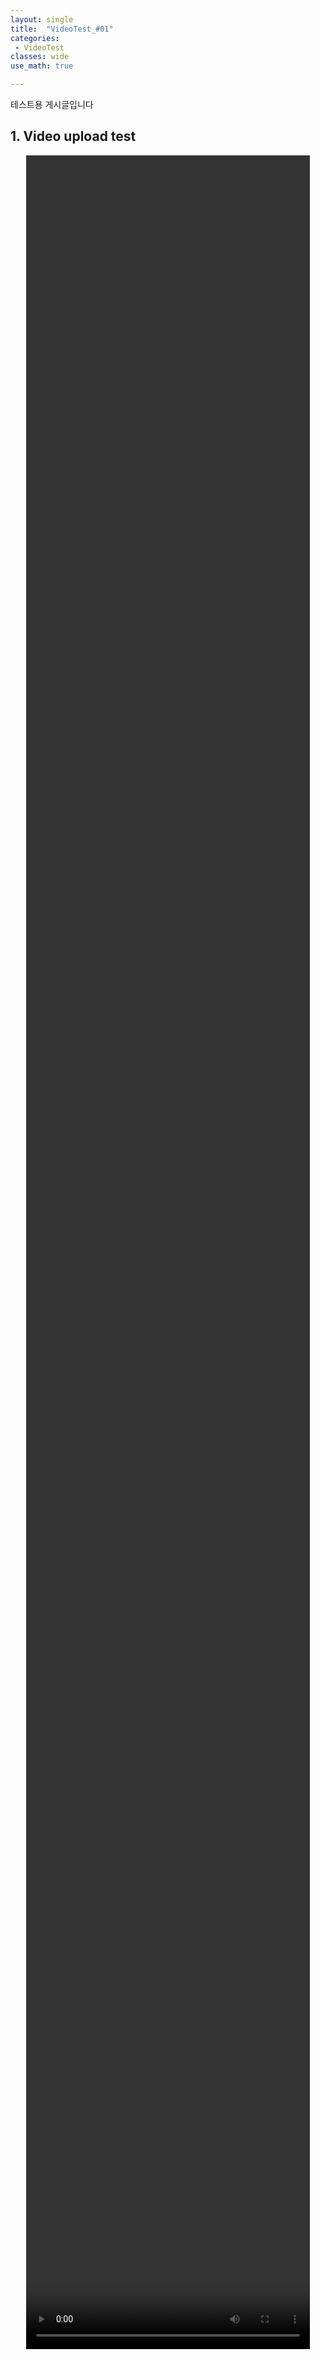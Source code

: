 ```yaml
---
layout: single
title:  "VideoTest_#01"
categories: 
 - VideoTest
classes: wide
use_math: true

---
```


테스트용 게시글입니다

## 1. Video upload test

<center><video src="https://user-images.githubusercontent.com/33462847/212952601-50a65d26-df15-4cbd-b04d-dc2e7f85f7d6.mp4" controls="controls" height="90%" width="90%"></video></center>
